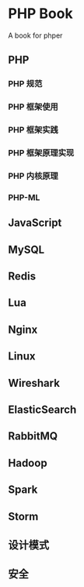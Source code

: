 # PHP Book
A book for phper

## PHP
### PHP 规范
### PHP 框架使用
### PHP 框架实践
### PHP 框架原理实现
### PHP 内核原理
### PHP-ML
## JavaScript
## MySQL
## Redis
## Lua
## Nginx
## Linux
## Wireshark
## ElasticSearch
## RabbitMQ
## Hadoop
## Spark
## Storm
## 设计模式
## 安全
